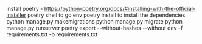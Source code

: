 install poetry - https://python-poetry.org/docs/#installing-with-the-official-installer
poetry shell to go env
poetry install to install the dependencies
python manage.py makemigrations
python manage.py migrate
python manage.py runserver
poetry export --without-hashes --without dev -f requirements.txt -o requirements.txt